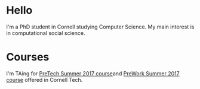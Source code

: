 # Hello

I'm a PhD student in Cornell studying Computer Science. My main interest is in computational social science.

# Courses

I'm TAing for [PreTech Summer 2017 course](http://vegetable68.github.io/PreTech)and [PreWork Summer 2017 course](http://vegetable68.github.io/PreWork) offered in Cornell Tech. 

